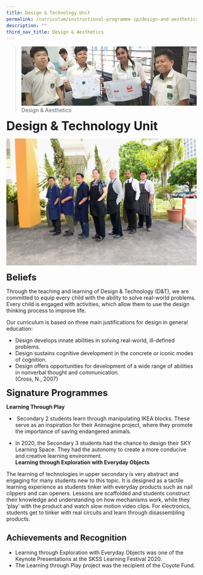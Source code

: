 ```yaml
---
title: Design & Technology Unit
permalink: /curriculum/instructional-programme-ip/design-and-aesthetics/design-and-technology-unit
description: ""
third_nav_title: Design & Aesthetics
---
```

>![](/images/Curriculum/Curriculum.jpg)
>Design & Aesthetics

**<font size=6>Design & Technology Unit</font>**

![](/images/Curriculum/D_T.jpg)

**<font size=5>Beliefs</font>**

Through the teaching and learning of Design & Technology (D&T), we are committed to equip every child with the ability to solve real-world problems. Every child is engaged with activities, which allow them to use the design thinking process to improve life.

Our curriculum is based on three main justifications for design in general education:

*   Design develops innate abilities in solving real-world, ill-defined problems.
*   Design sustains cognitive development in the concrete or iconic modes of cognition.
*   Design offers opportunities for development of a wide range of abilities in nonverbal thought and communication. <br>
(Cross, N., 2007)

  
**<font size=5>Signature Programmes</font>**

**Learning Through Play**

*    Secondary 2 students learn through manipulating IKEA blocks. These serve as an inspiration for their Animagine project, where they promote the importance of saving endangered animals. 

*   In 2020, the Secondary 3 students had the chance to design their SKY Learning Space. They had the autonomy to create a more conducive and creative learning environment. <br>
**Learning through Exploration with Everyday Objects**

The learning of technologies in upper secondary is very abstract and engaging for many students new to this topic. It is designed as a tactile learning experience as students tinker with everyday products such as nail clippers and can openers. Lessons are scaffolded and students construct their knowledge and understanding on how mechanisms work, while they ‘play’ with the product and watch slow motion video clips. For electronics, students get to tinker with real circuits and learn through disassembling products. 

  

Achievements and Recognition
----------------------------

*   Learning through Exploration with Everyday Objects was one of the Keynote Presentations at the SKSS Learning Festival 2020.
*   The Learning through Play project was the recipient of the Coyote Fund.
